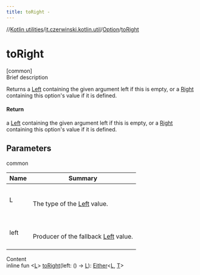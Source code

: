 ```yaml
---
title: toRight -
---
```

//[Kotlin utilities](../../index.html)/[it.czerwinski.kotlin.util](../index.html)/[Option](index.html)/[toRight](to-right.html)



# toRight  
[common]  
Brief description  


Returns a [Left](../-left/index.html) containing the given argument left if this is empty, or a [Right](../-right/index.html) containing this option's value if it is defined.



#### Return  


a [Left](../-left/index.html) containing the given argument left if this is empty, or a [Right](../-right/index.html) containing this option's value if it is defined.



## Parameters  
  
common  
  
|  Name|  Summary| 
|---|---|
| L| <br><br>The type of the [Left](../-left/index.html) value.<br><br>
| left| <br><br>Producer of the fallback [Left](../-left/index.html) value.<br><br>
  
  
Content  
inline fun <[L](to-right.html)> [toRight](to-right.html)(left: () -> [L](to-right.html)): [Either](../-either/index.html)<[L](to-right.html), [T](index.html)>  



